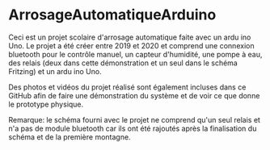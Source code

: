 # ArrosageAutomatiqueArduino

Ceci est un projet scolaire d'arrosage automatique faite avec un ardu ino Uno.
Le projet a été créer entre 2019 et 2020 et comprend une connexion bluetooth pour le contrôle manuel, un capteur d'humidité, une pompe à eau, des relais (deux dans cette démonstration et un seul dans le schéma Fritzing) et un ardu ino Uno.

Des photos et vidéos du projet réalisé sont également incluses dans ce GitHub afin de faire une démonstration du système et de voir ce que donne le prototype physique.

Remarque: le schéma fourni avec le projet ne comprend qu'un seul relais et n'a pas de module bluetooth car ils ont été rajoutés après la finalisation du schéma et de la première montagne.
